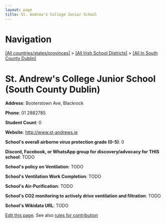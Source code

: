 ```yaml
---
layout: page
title: St. Andrew's College Junior School
---
```

# Navigation

[[All countries/states/provinces]](../../..) > [[All Irish School Districts]](../..) > [[All In South County Dublin]](..)

# St. Andrew's College Junior School (South County Dublin)

**Address**: Booterstown Ave, Blackrock

**Phone**: 01 2882785

**Student Count**: 0

**Website**: <http://www.st-andrews.ie>

**School's overall airborne virus protection grade (0-5)**: 0

**Discord, Facebook, or WhatsApp group for discovery/advocacy for THIS school**: TODO

**School's policy on Ventilation**: TODO

**School's Ventilation Work Completion**: TODO

**School's Air-Purification**: TODO

**School's CO2 monitoring to actively drive ventilation and filtration**: TODO

**School's Wikidata URL**: TODO


[Edit this page](https://github.com/ventilate-schools/Ireland/edit/main/./Dublin_South_County_Dublin/St._Andrew's_College_Junior_School.md). See also [rules for contribution](../../../contribution-rules/)
